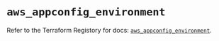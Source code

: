 # `aws_appconfig_environment`

Refer to the Terraform Registory for docs: [`aws_appconfig_environment`](https://registry.terraform.io/providers/hashicorp/aws/5.24.0/docs/resources/appconfig_environment).
